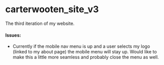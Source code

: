 # carterwooten_site_v3
The third iteration of my website.

#### Issues:
- Currently if the mobile nav menu is up and a user selects my logo (linked to my about page) the mobile menu will stay up. Would like to make this a little more seamless and probably close the menu as well. 